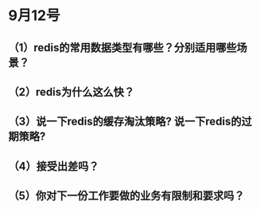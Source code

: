 # 9月12号

## （1）redis的常用数据类型有哪些？分别适用哪些场景？



## （2）redis为什么这么快？



## （3）说一下redis的缓存淘汰策略? 说一下redis的过期策略?



## （4）接受出差吗？



## （5）你对下一份工作要做的业务有限制和要求吗？